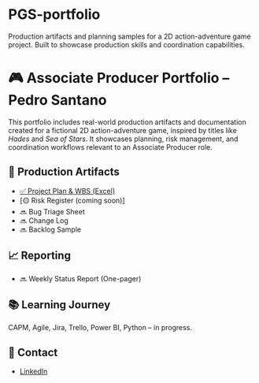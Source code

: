 # PGS-portfolio
Production artifacts and planning samples for a 2D action-adventure game project. Built to showcase production skills and coordination capabilities.
# 🎮 Associate Producer Portfolio – Pedro Santano

This portfolio includes real-world production artifacts and documentation created for a fictional 2D action-adventure game, inspired by titles like *Hades* and *Sea of Stars*. It showcases planning, risk management, and coordination workflows relevant to an Associate Producer role.

## 📁 Production Artifacts

- [✅ Project Plan & WBS (Excel)](./project_plan.xlsx)
- [🟡 Risk Register (coming soon)]
- 🔜 Bug Triage Sheet
- 🔜 Change Log
- 🔜 Backlog Sample

## 📈 Reporting

- 🔜 Weekly Status Report (One-pager)

## 📚 Learning Journey

CAPM, Agile, Jira, Trello, Power BI, Python – in progress.

## 🔗 Contact

- [LinkedIn](https://www.linkedin.com/in/pedro-santano/)
